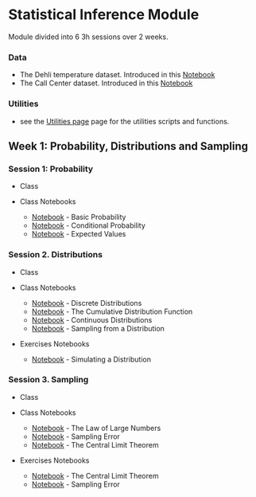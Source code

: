 # Statistical Inference Module

Module divided into 6 3h sessions over 2 weeks.

### Data

- The Dehli temperature dataset. Introduced in this [Notebook](https://www.kaggle.com/santosjgnd/the-dehli-dataset)
- The Call Center dataset. Introduced in this [Notebook](https://www.kaggle.com/santosjgnd/call-center-dataset)

### Utilities

- see the [Utilities page](utils.md) page for the utilities scripts and functions.

## Week 1: Probability, Distributions and Sampling

### Session 1: Probability

- Class

- Class Notebooks
  - [Notebook](https://www.kaggle.com/code/santosjgnd/probability-1-1-probabilities-exercises) - Basic Probability
  - [Notebook](https://www.kaggle.com/code/santosjgnd/probability-1-2-conditional-probability-exercise) - Conditional Probability
  - [Notebook](https://www.kaggle.com/code/santosjgnd/probability-1-3-expectedvalues-variance-exercises) - Expected Values

### Session 2. Distributions

- Class

- Class Notebooks

  - [Notebook](https://www.kaggle.com/code/santosjgnd/distributions-class-distrbutions-1-1-true) - Discrete Distributions
  - [Notebook](https://www.kaggle.com/code/santosjgnd/distributions-class-distrbutions-1-2) - The Cumulative Distribution Function
  - [Notebook](https://www.kaggle.com/code/santosjgnd/distributions-class-distrbutions-2) - Continuous Distributions
  - [Notebook](https://www.kaggle.com/code/santosjgnd/distributions-class-distrbutions-3) - Sampling from a Distribution

- Exercises Notebooks
  - [Notebook](https://www.kaggle.com/santosjgnd/distributions-exercises) - Simulating a Distribution

### Session 3. Sampling

- Class

- Class Notebooks

  - [Notebook](https://www.kaggle.com/code/santosjgnd/sampling-1-1-lnn) - The Law of Large Numbers
  - [Notebook](https://www.kaggle.com/code/santosjgnd/sampling-1-2-standard-error) - Sampling Error
  - [Notebook](https://www.kaggle.com/code/santosjgnd/sampling-1-3-clt) - The Central Limit Theorem

- Exercises Notebooks
  - [Notebook](https://www.kaggle.com/code/santosjgnd/clt-exercises) - The Central Limit Theorem
  - [Notebook](https://www.kaggle.com/santosjgnd/samplg-exercises) - Sampling Error
